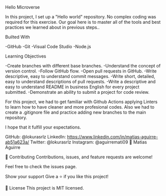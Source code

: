 Hello Microverse

In this project, I set up a "Hello world" repository. No complex coding was required for this exercise. Our goal here is to master all of the tools and best practices we learned about in previous steps..

Builted With

-GitHub
-Git
-Visual Code Studio
-Node.js

Learning Objectives

-Create branches with different base branches.
-Understand the concept of version control.
-Follow GitHub flow.
-Open pull requests in GitHub.
-Write descriptive, easy to understand commit messages.
-Write short, detailed, easy to understand descriptions of pull requests.
-Write a descriptive and easy to understand README in business English for every project submitted.
-Demonstrate an ability to submit a project for code review.

For this project, we had to get familiar with Github Actions applying Linters to learn how to have cleaner and more profesional codes. Also we had to create a .gitignore file and practice adding new branches to the main repository. 

I hope that it fulfill your espectations.


GitHub: @lokurasrlz
LinkedIn: https://www.linkedin.com/in/matias-aguirre-ab51a623a/
Twitter: @lokurasrlz
Instagram: @aguirremati09
👤 Matias Aguirre


🤝 Contributing
Contributions, issues, and feature requests are welcome!

Feel free to check the issues page.

Show your support
Give a ⭐️ if you like this project!


📝 License
This project is MIT licensed.
